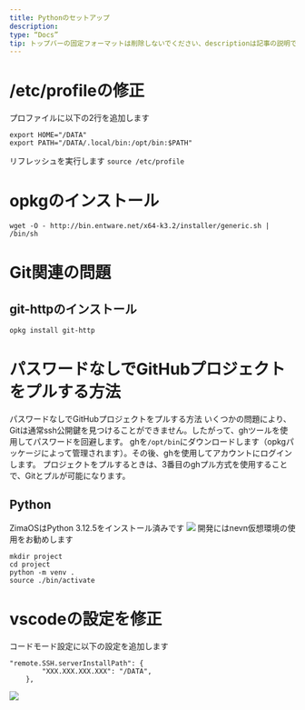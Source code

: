 ```yaml
---
title: Pythonのセットアップ
description:
type: “Docs”
tip: トップバーの固定フォーマットは削除しないでください、descriptionは記事の説明であり、未入力の場合は内容の最初の段落のテキストが切り取られます
---
```

# /etc/profileの修正
プロファイルに以下の2行を追加します
```language
export HOME="/DATA"
export PATH="/DATA/.local/bin:/opt/bin:$PATH"
```
リフレッシュを実行します
`source /etc/profile`
# opkgのインストール
`wget -O - http://bin.entware.net/x64-k3.2/installer/generic.sh | /bin/sh`
# Git関連の問題
## git-httpのインストール
`opkg install git-http`
# パスワードなしでGitHubプロジェクトをプルする方法
パスワードなしでGitHubプロジェクトをプルする方法
いくつかの問題により、Gitは通常ssh公開鍵を見つけることができません。したがって、ghツールを使用してパスワードを回避します。
ghを`/opt/bin`にダウンロードします（opkgパッケージによって管理されます）。その後、ghを使用してアカウントにログインします。
プロジェクトをプルするときは、3番目のghプル方式を使用することで、Gitとプルが可能になります。
## Python
ZimaOSはPython 3.12.5をインストール済みです
![](https://manage.icewhale.io/api/static/docs/1727164432814_image.png)
開発にはnevn仮想環境の使用をお勧めします
```language
mkdir project
cd project
python -m venv .
source ./bin/activate
```
# vscodeの設定を修正
コードモード設定に以下の設定を追加します
```language
"remote.SSH.serverInstallPath": {
        "XXX.XXX.XXX.XXX": "/DATA",
    },
```
![](https://manage.icewhale.io/api/static/docs/1727164529080_image.png)